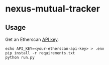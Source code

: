 # nexus-mutual-tracker

## Usage
Get an Etherscan [API key](https://etherscan.io/apis).
```
echo API_KEY=<your-etherscan-api-key> > .env
pip install -r requirements.txt
python run.py
```
